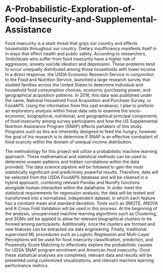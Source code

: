 # A-Probabilistic-Exploration-of-Food-Insecurity-and-Supplemental-Assistance
Food insecurity is a stark threat that grips our country and effects households throughout our country. Dietary insufficiency manifests itself in in ways that effect health and public safety. According to researchers, 1individuals who suffer from food insecurity have a higher risk of aggression, anxiety suicide ideation and depression. These problems tend to occur unequally distributed among those households with lower income. In a direct response, the USDA Economic Research Service in conjunction to the Food and Nutrition Service, launched a large research survey that studied families across the United States to determine individual and household food consumption choices, economic purchasing power, and geographical acquisition patterns. In 2016, this data was published under the name, National Household Food Acquisition and Purchase Survey, or FoodAPS. Using the information from this vast endeavor, I plan to preform an exploratory analysis within these data sets to examine the socio-economic, biographical, nutritional, and geographical principal components of food insecurity among survey participants and how the US Supplemental Nutrition Assistance Program (SNAP) effects partakers of this study. Programs such as this are inherently designed to feed the hungry, however the goal of his research is to determine if SNAP is an effective combatant of food scarcity within the domain of unequal income distribution. 

The methodology for this project will utilize a probabilistic machine learning approach. These mathematical and statistical methods can be used to determine unseen patterns and hidden correlations within the data provided. The data science pipeline will be followed to gain the most statistically significant and predictively powerful results. Therefore, data will be selected from the USDA FoodAPS database and will be cleaned in a hybrid approach, combining relevant Pandas and NumPy functions alongside human interaction within the dataframe. In order meet the statistical requirements for regression analysis, the data will be tested and transformed into a normalized, independent dataset, in which each feature has a constant mean and standard deviation. Tools such as SMOTE, ANOVA and K-Cross Fold Validation will be used in this process.  At the beginning of the analysis, unsupervised machine learning algorithms such as Clustering, and SOMs will be applied to allow for relevant biographical clusters to be formed among participants. Additionally, once the clusters are formed and new features can be extracted via data engineering. Finally, traditional supervised ML procedures such as Logistic Regression and Multi-Layer Perceptions will be used for food insecurity classification, prediction, and Propensity Score Matching to effectively explore the probabilistic causes for UDSA SNAP program enrolment and American food insecurity. Once these statistical analyses are completed, relevant data and results will be presented using customized visualizations, and relevant machine learning performance metrics. 
